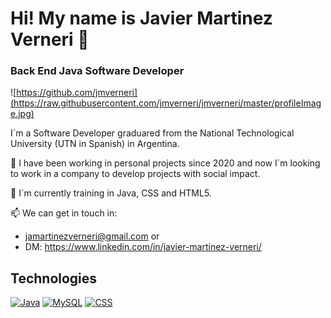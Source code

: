 # Hi! My name is Javier Martinez Verneri 👋
### Back End Java Software Developer

![https://github.com/jmverneri](https://raw.githubusercontent.com/jmverneri/jmverneri/master/profileImage.jpg)

I´m a Software Developer graduared from the National Technological University (UTN in Spanish) in Argentina.

🔭 I have been working in personal projects since 2020 and now I´m looking to work in a company to develop projects with social impact.

🌱 I´m currently training in Java, CSS and HTML5.  

📫 We can get in touch in:
- jamartinezverneri@gmail.com
or
- DM: https://www.linkedin.com/in/javier-martinez-verneri/

## Technologies
[![Java](https://img.shields.io/badge/Java-007396?style=for-the-badge&logo=java&logoColor=white&labelColor=101010)]()
[![MySQL](https://img.shields.io/badge/MySQL-4479A1?style=for-the-badge&logo=mysql&logoColor=white&labelColor=101010)]()
[![CSS](https://img.shields.io/badge/-CSS-orange)]()
